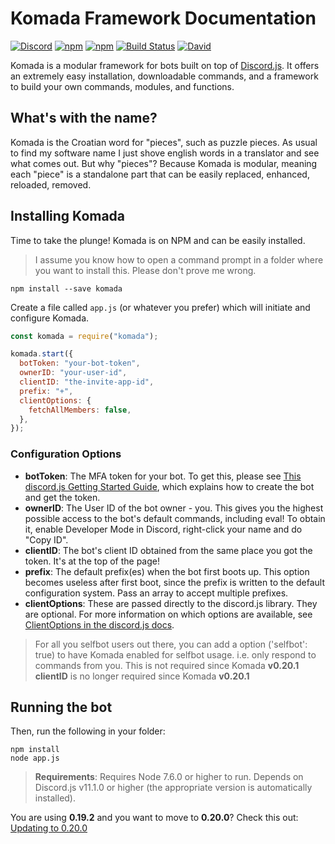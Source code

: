# Komada Framework Documentation

[![Discord](https://discordapp.com/api/guilds/260202843686830080/embed.png)](https://discord.gg/dgs8263)
[![npm](https://img.shields.io/npm/v/komada.svg?maxAge=3600)](https://www.npmjs.com/package/komada)
[![npm](https://img.shields.io/npm/dt/komada.svg?maxAge=3600)](https://www.npmjs.com/package/komada)
[![Build Status](https://travis-ci.org/dirigeants/komada.svg?branch=indev)](https://travis-ci.org/dirigeants/komada)
[![David](https://img.shields.io/david/dirigeants/komada.svg?maxAge=3600)](https://david-dm.org/dirigeants/komada)

Komada is a modular framework for bots built on top of [Discord.js](https://github.com/hydrabolt/dicord.js). It offers an extremely easy installation, downloadable commands, and a framework to build your own commands, modules, and functions.

## What's with the name?

Komada is the Croatian word for "pieces", such as puzzle pieces. As usual to find my software name I just shove english words in a translator and see what comes out. But why "pieces"? Because Komada is modular, meaning each "piece" is a standalone part that can be easily replaced, enhanced, reloaded, removed.

## Installing Komada

Time to take the plunge! Komada is on NPM and can be easily installed.

> I assume you know how to open a command prompt in a folder where you want to install this. Please don't prove me wrong.

```
npm install --save komada
```

Create a file called `app.js` (or whatever you prefer) which will initiate and configure Komada.

```js
const komada = require("komada");

komada.start({
  botToken: "your-bot-token",
  ownerID: "your-user-id",
  clientID: "the-invite-app-id",
  prefix: "+",
  clientOptions: {
    fetchAllMembers: false,
  },
});
```

### Configuration Options

- **botToken**: The MFA token for your bot. To get this, please see [This discord.js Getting Started Guide](https://anidiotsguide.gitbooks.io/discord-js-bot-guide/getting-started/the-long-version.html), which explains how to create the bot and get the token.
- **ownerID**: The User ID of the bot owner - you. This gives you the highest possible access to the bot's default commands, including eval! To obtain it, enable Developer Mode in Discord, right-click your name and do "Copy ID".
- **clientID**: The bot's client ID obtained from the same place you got the token. It's at the top of the page!
- **prefix**: The default prefix(es) when the bot first boots up. This option becomes useless after first boot, since the prefix is written to the default configuration system. Pass an array to accept multiple prefixes.
- **clientOptions**: These are passed directly to the discord.js library. They are optional. For more information on which options are available, see [ClientOptions in the discord.js docs](https://discord.js.org/#/docs/main/stable/typedef/ClientOptions).

> For all you selfbot users out there, you can add a option ('selfbot': true) to have Komada enabled for selfbot usage. i.e. only respond to commands from you.
This is not required since Komada **v0.20.1**
**clientID** is no longer required since Komada **v0.20.1**

## Running the bot

Then, run the following in your folder:

```
npm install
node app.js
```

> **Requirements**: Requires Node 7.6.0 or higher to run. Depends on Discord.js v11.1.0 or higher (the appropriate version is automatically installed).

You are using **0.19.2** and you want to move to **0.20.0**? Check this out: [Updating to 0.20.0](./updating-to-0-20.md)
